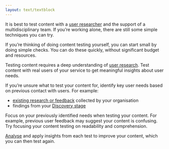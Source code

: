 ```yaml
---
layout: text/textblock
---
```


It is best to test content with a [user researcher](/user-research/) and the support of a multidisciplinary team. If you’re working alone, there are still some simple techniques you can try.

If you’re thinking of doing content testing yourself, you can start small by doing simple checks. You can do these quickly, without significant budget and resources.

Testing content requires a deep understanding of [user research](/user-research/). Test content with real users of your service to get meaningful insights about user needs.

If you’re unsure what to test your content for, identify key user needs based on previous contact with users. For example:

- [existing research or feedback](/user-research/planning-user-research/using-existing-research-data/) collected by your organisation
- findings from your [Discovery stage](/user-research/research-stages/#user-research-in-discovery-stage)

Focus on your previously identified needs when testing your content. For example, previous user feedback may suggest your content is confusing. Try focusing your content testing on readability and comprehension.

[Analyse](/user-research/analysing-user-research/) and apply insights from each test to improve your content, which you can then test again.
